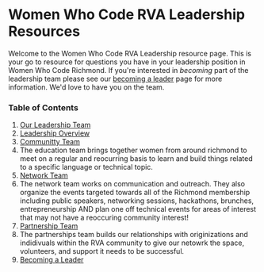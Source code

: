 # Women Who Code RVA Leadership Resources 

Welcome to the Women Who Code RVA Leadership resource page. This is your go to resource for questions you have in your leadership position in Women Who Code Richmond. 
If you're interested in _becoming_ part of the leadership team please see our [becoming a leader](https://github.com/womenwhocoderichmond/chapter-organization/blob/master/leadership-resources/becoming_a_leader.md) page for more information. We'd love to have you on the team.

### Table of Contents
1. [Our Leadership Team](https://github.com/womenwhocoderichmond/chapter-organization/blob/master/leadership-resources/our_leaders.md)
1. [Leadership Overview]()
1. [Communitty Team]()
  2. The education team brings together women from around richmond to meet on a regular and reocurring basis to learn and build things related to a specific language or technical topic. 
1. [Network Team]()
  2. The network team works on communication and outreach. They also organize the events targeted towards all of the Richmond membership including public speakers, networking sessions,  hackathons, brunches, entrepreneurship AND plan one off technical events for areas of interest that may not have a reoccuring community interest! 
1. [Partnership Team]()
  2. The partnerships team builds our relationships with originizations and indidivuals within the RVA community to give our netowrk the space, volunteers, and support it needs to be successful.
1. [Becoming a Leader]()
